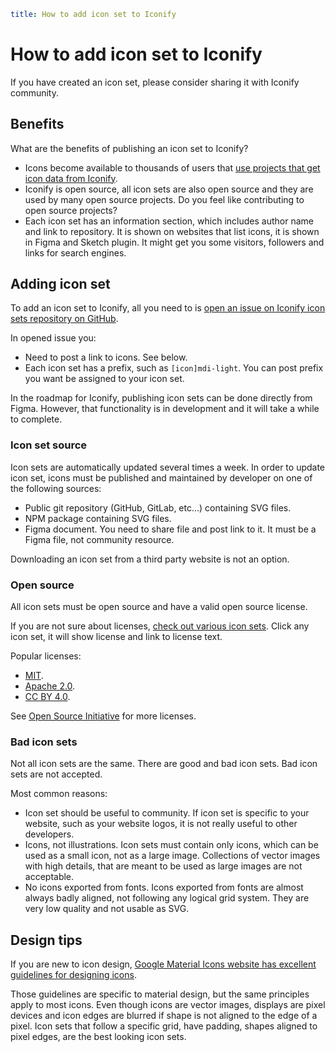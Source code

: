 ```yaml
title: How to add icon set to Iconify
```

# How to add icon set to Iconify

If you have created an icon set, please consider sharing it with Iconify community.

## Benefits

What are the benefits of publishing an icon set to Iconify?

- Icons become available to thousands of users that [use projects that get icon data from Iconify](../../usage/index.md).
- Iconify is open source, all icon sets are also open source and they are used by many open source projects. Do you feel like contributing to open source projects?
- Each icon set has an information section, which includes author name and link to repository. It is shown on websites that list icons, it is shown in Figma and Sketch plugin. It might get you some visitors, followers and links for search engines.

## Adding icon set

To add an icon set to Iconify, all you need to is [open an issue on Iconify icon sets repository on GitHub](https://github.com/iconify/icon-sets).

In opened issue you:

- Need to post a link to icons. See below.
- Each icon set has a prefix, such as `[icon]mdi-light`. You can post prefix you want be assigned to your icon set.

In the roadmap for Iconify, publishing icon sets can be done directly from Figma. However, that functionality is in development and it will take a while to complete.

### Icon set source

Icon sets are automatically updated several times a week. In order to update icon set, icons must be published and maintained by developer on one of the following sources:

- Public git repository (GitHub, GitLab, etc...) containing SVG files.
- NPM package containing SVG files.
- Figma document. You need to share file and post link to it. It must be a Figma file, not community resource.

Downloading an icon set from a third party website is not an option.

### Open source

All icon sets must be open source and have a valid open source license.

If you are not sure about licenses, [check out various icon sets](https://icon-sets.iconify.design/). Click any icon set, it will show license and link to license text.

Popular licenses:

- [MIT](https://opensource.org/licenses/MIT).
- [Apache 2.0](https://opensource.org/licenses/Apache-2.0).
- [CC BY 4.0](https://creativecommons.org/licenses/by/4.0/).

See [Open Source Initiative](https://opensource.org/licenses) for more licenses.

### Bad icon sets

Not all icon sets are the same. There are good and bad icon sets. Bad icon sets are not accepted.

Most common reasons:

- Icon set should be useful to community. If icon set is specific to your website, such as your website logos, it is not really useful to other developers.
- Icons, not illustrations. Icon sets must contain only icons, which can be used as a small icon, not as a large image. Collections of vector images with high details, that are meant to be used as large images are not acceptable.
- No icons exported from fonts. Icons exported from fonts are almost always badly aligned, not following any logical grid system. They are very low quality and not usable as SVG.

## Design tips

If you are new to icon design, [Google Material Icons website has excellent guidelines for designing icons](https://material.io/design/iconography/system-icons.html#grid-and-keyline-shapes).

Those guidelines are specific to material design, but the same principles apply to most icons. Even though icons are vector images, displays are pixel devices and icon edges are blurred if shape is not aligned to the edge of a pixel. Icon sets that follow a specific grid, have padding, shapes aligned to pixel edges, are the best looking icon sets.
